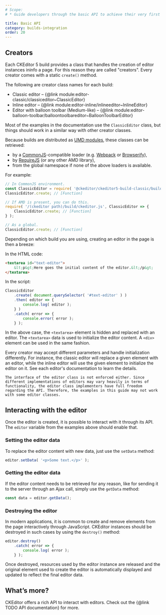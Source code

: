 ```yaml
---
# Scope:
# * Guide developers through the basic API to achieve their very first results with CKEditor.

title: Basic API
category: builds-integration
order: 20
---
```


## Creators

Each CKEditor 5 build provides a class that handles the creation of editor instances ininfo a page. For this reason they are called "creators". Every creator comes with a static `create()` method.

The following are creator class names for each build:

* Classic editor – {@link module:editor-classic/classiceditor~ClassicEditor}
* Inline editor – {@link module:editor-inline/inlineeditor~InlineEditor}
* Editor with balloon toolbar (Medium-like) – {@link module:editor-balloon-toolbar/balloontoolbareditor~BalloonToolbarEditor}

Most of the examples in the documentation use the `ClassicEditor` class, but things should work in a similar way with other creator classes.

Because builds are distributed as [UMD modules](https://github.com/umdjs/umd), these classes can be retrieved:

* by a [CommonJS](http://wiki.commonjs.org/wiki/CommonJS)-compatible loader (e.g. [Webpack](https://webpack.js.org) or [Browserify](http://browserify.org/)),
* by [RequireJS](http://requirejs.org/) (or any other AMD library),
* from the global namespace if none of the above loaders is available.

For example:

```js
// In CommonJS environment.
const ClassicEditor = require( '@ckeditor/ckeditor5-build-classic/build/ckeditor.js' );
ClassicEditor.create; // [Function]

// If AMD is present, you can do this.
require( '/(ckeditor path)/build/ckeditor.js', ClassicEditor => {
	ClassicEditor.create; // [Function]
} );

// As a global.
ClassicEditor.create; // [Function]
```

Depending on which build you are using, creating an editor in the page is then a breeze:

In the HTML code:

```html
<textarea id="text-editor">
	&lt;p&gt;Here goes the initial content of the editor.&lt;/p&gt;
</textarea>
```

In the script:

```js
ClassicEditor
	.create( document.querySelector( '#text-editor' ) )
	.then( editor => {
		console.log( editor );
	} )
	.catch( error => {
		console.error( error );
	} );
```

In the above case, the `<textarea>` element is hidden and replaced with an editor. The `<textarea>` data is used to initialize the editor content. A `<div>` element can be used in the same fashion.

<info-box tip>
	Every creator may accept different parameters and handle initialization differently. For instance, the classic editor will replace a given element with an editor, while the inline editor will use the given element to initialize the editor on it. See each editor's documentation to learn the details.

	The interface of the editor class is not enforced either. Since different implementations of editors may vary heavily in terms of functionality, the editor class implementers have full freedom regarding the API. Therefore, the examples in this guide may not work with some editor classes.
</info-box>

## Interacting with the editor

Once the editor is created, it is possible to interact with it through its API. The `editor` variable from the examples above should enable that.

### Setting the editor data

To replace the editor content with new data, just use the `setData` method:

```js
editor.setData( '<p>Some text.</p>' );
```

### Getting the editor data

If the editor content needs to be retrieved for any reason, like for sending it to the server through an Ajax call, simply use the `getData` method:

```js
const data = editor.getData();
```

### Destroying the editor

In modern applications, it is common to create and remove elements from the page interactively through JavaScript. CKEditor instances should be destroyed in such cases by using the `destroy()` method:

```js
editor.destroy()
	.catch( error => {
		console.log( error );
	} );
```

Once destroyed, resources used by the editor instance are released and the original element used to create the editor is automatically displayed and updated to reflect the final editor data.

## What’s more?

CKEditor offers a rich API to interact with editors. Check out the {@link TODO API documentation} for more.
